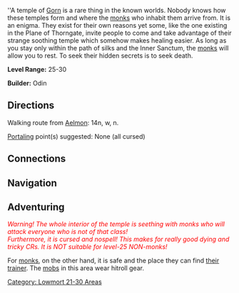 ''A temple of [Gorn](Gorn "wikilink") is a rare thing in the known
worlds. Nobody knows how these temples form and where the
[monks](:Category:_Monks "wikilink") who inhabit them arrive from. It is
an enigma. They exist for their own reasons yet some, like the one
existing in the Plane of Thorngate, invite people to come and take
advantage of their strange soothing temple which somehow makes healing
easier. As long as you stay only within the path of silks and the Inner
Sanctum, the [monks](:Category:_Monks "wikilink") will allow you to
rest. To seek their hidden secrets is to seek death.

**Level Range:** 25-30

**Builder:** Odin

## Directions

Walking route from [Aelmon](Aelmon "wikilink"): 14n, w, n.

[Portaling](Portal "wikilink") point(s) suggested: None (all cursed)

## Connections

## Navigation

## Adventuring

*<font color=red> Warning! The whole interior of the temple is seething
with monks who will attack everyone who is not of that class!*  
*Furthermore, it is cursed and nospell! This makes for really good dying
and tricky CRs. It is NOT suitable for level-25 NON-monks! </font>*

For [monks](:Category:_Monks "wikilink"), on the other hand, it is safe
and the place they can find [their
trainer](:Category:_Monk_Trainers "wikilink"). The
[mobs](:Category:_Mobs "wikilink") in this area wear hitroll gear.

[Category: Lowmort 21-30
Areas](Category:_Lowmort_21-30_Areas "wikilink")
